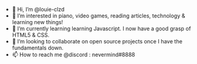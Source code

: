 - 👋 Hi, I’m @louie-clzd
- 👀 I’m interested in piano, video games, reading articles, technology & learning new things!
- 🌱 I’m currently learning learning Javascript. I now have a good grasp of HTML5 & CSS.
- 💞️ I’m looking to collaborate on open source projects once I have the fundamentals down.
- 📫 How to reach me @discord : nevermind#8888

<!---
louie-clzd/louie-clzd is a ✨ special ✨ repository because its `README.md` (this file) appears on your GitHub profile.
You can click the Preview link to take a look at your changes.
--->
